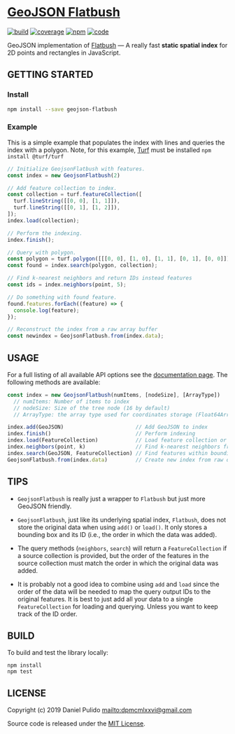 # [GeoJSON Flatbush][geojson-flatbush-github]

[![build](https://travis-ci.org/dpmcmlxxvi/geojson-flatbush.svg?branch=master)](https://travis-ci.org/dpmcmlxxvi/geojson-flatbush)
[![coverage](https://img.shields.io/coveralls/dpmcmlxxvi/geojson-flatbush.svg)](https://coveralls.io/r/dpmcmlxxvi/geojson-flatbush?branch=master)
[![npm](https://badge.fury.io/js/geojson-flatbush.svg)](https://badge.fury.io/js/geojson-flatbush)
[![code](https://api.codacy.com/project/badge/Grade/698be81064804bb2b03b7f33f7471924)](https://www.codacy.com/app/dpmcmlxxvi/geojson-flatbush?utm_source=github.com&amp;utm_medium=referral&amp;utm_content=dpmcmlxxvi/geojson-flatbush&amp;utm_campaign=Badge_Grade)

GeoJSON implementation of [Flatbush][flatbush-github] — A really fast **static
spatial index** for 2D points and rectangles in JavaScript.

## GETTING STARTED

### Install

```bash
npm install --save geojson-flatbush
```

### Example

This is a simple example that populates the index with lines and queries
the index with a polygon. Note, for this example, [Turf][turf-github] must be
installed `npm install @turf/turf`

```javascript
// Initialize GeojsonFlatbush with features.
const index = new GeojsonFlatbush(2)

// Add feature collection to index.
const collection = turf.featureCollection([
  turf.lineString([[0, 0], [1, 1]]),
  turf.lineString([[0, 1], [1, 2]]),
]);
index.load(collection);

// Perform the indexing.
index.finish();

// Query with polygon.
const polygon = turf.polygon([[[0, 0], [1, 0], [1, 1], [0, 1], [0, 0]]]);
const found = index.search(polygon, collection);

// Find k-nearest neighbors and return IDs instead features
const ids = index.neighbors(point, 5);

// Do something with found feature.
found.features.forEach((feature) => {
  console.log(feature);
});

// Reconstruct the index from a raw array buffer
const newindex = GeojsonFlatbush.from(index.data);
```

## USAGE

For a full listing of all available API options see the
[documentation page][geojson-flatbush-docs]. The following methods are
available:

```javascript
const index = new GeojsonFlatbush(numItems, [nodeSize], [ArrayType])
  // numItems: Number of items to index
  // nodeSize: Size of the tree node (16 by default)
  // ArrayType: the array type used for coordinates storage (Float64Array by default)

index.add(GeoJSON)                       // Add GeoJSON to index
index.finish()                           // Perform indexing
index.load(FeatureCollection)            // Load feature collection or array
index.neighbors(point, k)                // Find k-nearest neighbors from point
index.search(GeoJSON, FeatureCollection) // Find features within bounding box
GeojsonFlatbush.from(index.data)         // Create new index from raw data
```

## TIPS

-   `GeojsonFlatbush` is really just a wrapper to `Flatbush` but just more
    GeoJSON friendly.

-   `GeojsonFlatbush`, just like its underlying spatial index, `Flatbush`, does
    not store the original data when using `add()` or `load()`. It only stores a
    bounding box and its ID (i.e., the order in which the data was added).

-   The query methods (`neighbors`, `search`) will return a `FeatureCollection`
    if a source collection is provided, but the order of the features in the
    source collection must match the order in which the original data was added.

-   It is probably not a good idea to combine using `add` and `load` since the
    order of the data will be needed to map the query output IDs to the original
    features. It is best to just add all your data to a single
    `FeatureCollection` for loading and querying. Unless you want to keep track
    of the ID order.

## BUILD

To build and test the library locally:

```shell
npm install
npm test
```

## LICENSE

Copyright (c) 2019 Daniel Pulido <mailto:dpmcmlxxvi@gmail.com>

Source code is released under the [MIT License](http://opensource.org/licenses/ISC).

[flatbush-github]: https://github.com/mourner/flatbush

[geojson-flatbush-docs]: https://dpmcmlxxvi.github.io/geojson-flatbush/

[geojson-flatbush-github]: https://github.com/dpmcmlxxvi/geojson-flatbush

[turf-github]: https://github.com/Turfjs/turf
